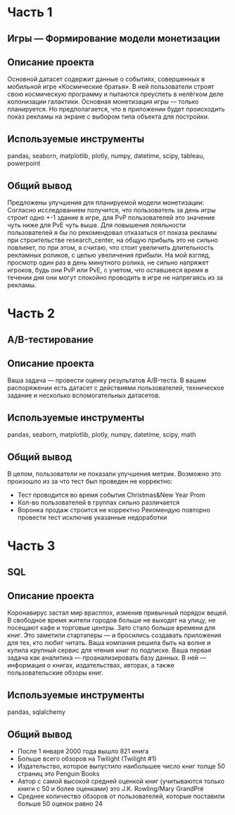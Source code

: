 # Часть 1
## Игры — Формирование модели монетизации

## Описание проекта
Основной датасет содержит данные о событиях, совершенных в мобильной игре «Космические братья». В ней пользователи строят свою космическую программу и пытаются преуспеть в нелёгком деле колонизации галактики. Основная монетизация игры — только планируется. Но предполагается, что в приложении будет происходить показ рекламы на экране с выбором типа объекта для постройки.

## Используемые инструменты
pandas, seaborn, matplotlib, plotly, numpy, datetime, scipy, tableau, powerpoint

## Общий вывод
Предложены улучшения для планируемой модели монетизации:
Согласно исследованием получится, что пользователь за день игры строит одно +-1 здание в игре, для PvP пользователей это значение чуть ниже для PvE чуть выше.  Для повышения лояльности пользователей я бы по рекомендовал отказаться от показа рекламы при строительстве research_center, на общую прибыль это не сильно повлияет, по при этом, я считаю, что стоит увеличить длительность рекламных роликов, с целью увеличения прибыли. На мой взгляд, просмотр один раз в день минутного ролика, не сильно напряжет игроков, будь они PvP или PvE, с учетом, что оставшееся время в течении дня они могут спокойно проводить в игре не напрягаясь из за рекламы.

# Часть 2
## A/B-тестирование

## Описание проекта
Ваша задача — провести оценку результатов A/B-теста. В вашем распоряжении есть датасет с действиями пользователей, техническое задание и несколько вспомогательных датасетов.

## Используемые инструменты
pandas, seaborn, matplotlib, plotly, numpy, datetime, scipy, math

## Общий вывод
В целом,  пользователи не показали улучшения метрик.
Возможно это произошло из за что тест был проведен не корректно:
- Тест проводится во время события Christmas&New Year Prom
- Кол-во пользователей в группах сильно различается
- Воронка продаж строится не корректно
Рекомендую повторно провести тест исключив указанные недоработки

# Часть 3
## SQL

## Описание проекта
Коронавирус застал мир врасплох, изменив привычный порядок вещей. В свободное время жители городов больше не выходят на улицу, не посещают кафе и торговые центры. Зато стало больше времени для книг. Это заметили стартаперы — и бросились создавать приложения для тех, кто любит читать. Ваша компания решила быть на волне и купила крупный сервис для чтения книг по подписке. Ваша первая задача как аналитика — проанализировать базу данных. В ней — информация о книгах, издательствах, авторах, а также пользовательские обзоры книг.

## Используемые инструменты
pandas, sqlalchemy

## Общий вывод
- После 1 января 2000 года вышло 821 книга
- Больше всего обзоров на Twilight (Twilight #1)
- Издательство, которое выпустило наибольшее число книг толще 50 страниц это Penguin Books
- Автор с самой высокой средней оценкой книг (учитываются только книги с 50 и более оценками) это J.K. Rowling/Mary GrandPré
- Cреднее количество обзоров от пользователей, которые поставили больше 50 оценок равно 24

